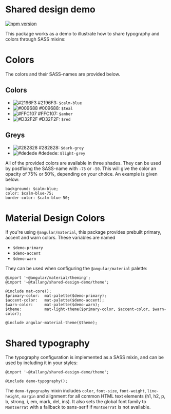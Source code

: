 # Shared design demo
[![npm version](https://badge.fury.io/js/%40tallang%2Fshared-design-demo.svg)](https://badge.fury.io/js/%40tallang%2Fshared-design-demo)

This package works as a demo to illustrate how to share typography and colors through SASS mixins:

# Colors
The colors and their SASS-names are provided below.
## Colors
- ![#2196F3](https://placehold.it/15/2196F3/000000?text=+) #2196F3: `$calm-blue`
- ![#009688](https://placehold.it/15/009688/000000?text=+) #009688: `$teal`
- ![#FFC107](https://placehold.it/15/FFC107/000000?text=+) #FFC107: `$amber`
- ![#D32F2F](https://placehold.it/15/D32F2F/000000?text=+) #D32F2F: `$red`

## Greys
- ![#282828](https://placehold.it/15/282828/000000?text=+) #282828: `$dark-grey`
- ![#dedede](https://placehold.it/15/dedede/000000?text=+) #dedede: `$light-grey`

 All of the provided colors are available in three shades. They can be used by postfixing the SASS-name with `-75` or `-50`. This will give the color an opacity of 75% or 50%, depending on your choice. An example is given below:
 ```
 background: $calm-blue;
 color: $calm-blue-75;
 border-color: $calm-blue-50;
 ```

# Material Design Colors
If you're using `@angular/material`, this package provides prebuilt primary, accent and warn colors. These variables are named
- `$demo-primary`
- `$demo-accent`
- `$demo-warn`

They can be used when configuring the `@angular/material` palette:
```
@import '~@angular/material/theming';
@import '~@tallang/shared-design-demo/theme';

@include mat-core();
$primary-color:  mat-palette($demo-primary);
$accent-color:   mat-palette($demo-accent);
$warn-color:     mat-palette($demo-warn);
$theme:          mat-light-theme($primary-color, $accent-color, $warn-color);

@include angular-material-theme($theme);
```

# Shared typography
The typography configuration is implemented as a SASS mixin, and can be used by including it in your styles:
```
@import '~@tallang/shared-design-demo/theme';

@include demo-typography();
```
The `demo-typography` mixin includes `color`, `font-size`, `font-weight`, `line-height`, `margin` and alignment for all common HTML text elements (h1, h2, p, b, strong, i, em, mark, del, ins). It also sets the global font family to `Montserrat` with a fallback to sans-serif if `Montserrat` is not available.